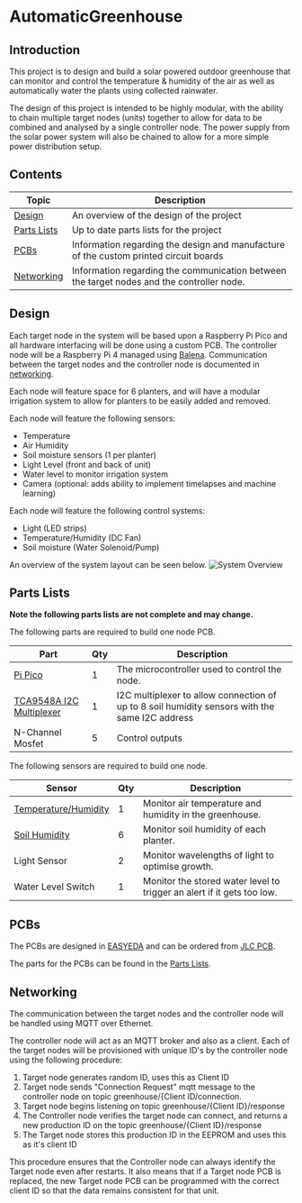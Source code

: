 # AutomaticGreenhouse

## Introduction
This project is to design and build a solar powered outdoor greenhouse that can monitor and control the temperature & humidity of the air as well as automatically water the plants using collected rainwater.

The design of this project is intended to be highly modular, with the ability to chain multiple target nodes (units) together to allow for data to be combined and analysed by a single controller node.  The power supply from the solar power system will also be chained to allow for a more simple power distribution setup.

## Contents
| Topic | Description |
|-------|-------------|
| [Design](#design) | An overview of the design of the project |
| [Parts Lists](#parts-lists) | Up to date parts lists for the project |
| [PCBs](#pcbs) | Information regarding the design and manufacture of the custom printed circuit boards |
| [Networking](#networking) | Information regarding the communication between the target nodes and the controller node. |

## Design
Each target node in the system will be based upon a Raspberry Pi Pico and all hardware interfacing will be done using a custom PCB.  The controller node will be a Raspberry Pi 4 managed using [Balena](https://www.balena.io/).  Communication between the target nodes and the controller node is documented in [networking](#networking).

Each node will feature space for 6 planters, and will have a modular irrigation system to allow for planters to be easily added and removed.

Each node will feature the following sensors:
- Temperature
- Air Humidity
- Soil moisture sensors (1 per planter)
- Light Level (front and back of unit)
- Water level to monitor irrigation system
- Camera (optional: adds ability to implement timelapses and machine learning)

Each node will feature the following control systems:
- Light (LED strips)
- Temperature/Humidity (DC Fan)
- Soil moisture (Water Solenoid/Pump)

An overview of the system layout can be seen below.
![System Overview](https://user-images.githubusercontent.com/55364420/171460763-d9bb9312-b48d-41ce-a295-b16fa3d59bd8.jpg)

## Parts Lists

**Note the following parts lists are not complete and may change.**

The following parts are required to build one node PCB.

| Part         | Qty | Description     |
|--------------|-----|-----------------|
| [Pi Pico](https://thepihut.com/products/raspberry-pi-pico)      | 1  |The microcontroller used to control the node. |
| [TCA9548A I2C Multiplexer](https://thepihut.com/products/adafruit-tca9548a-i2c-multiplexer)  | 1  | I2C multiplexer to allow connection of up to 8 soil humidity sensors with the same I2C address  |
| N-Channel Mosfet | 5 | Control outputs |

The following sensors are required to build one node.

| Sensor         | Qty | Description     |
|--------------|-----|-----------------|
| [Temperature/Humidity](https://thepihut.com/products/adafruit-sensiron-sht31-d-temperature-humidity-sensor-breakout) | 1 | Monitor air temperature and humidity in the greenhouse. |
| [Soil Humidity](https://thepihut.com/products/adafruit-stemma-soil-sensor-i2c-capacitive-moisture-sensor-ada4026) | 6 | Monitor soil humidity of each planter. |
| Light Sensor | 2 | Monitor wavelengths of light to optimise growth. |
| Water Level Switch | 1 | Monitor the stored water level to trigger an alert if it gets too low. |

## PCBs
The PCBs are designed in [EASYEDA](https://easyeda.com/) and can be ordered from [JLC PCB](https://jlcpcb.com/).

The parts for the PCBs can be found in the [Parts Lists](#parts-lists).


## Networking
The communication between the target nodes and the controller node will be handled using MQTT over Ethernet.

The controller node will act as an MQTT broker and also as a client.  Each of the target nodes will be provisioned with unique ID's by the controller node using the following procedure:
1. Target node generates random ID, uses this as Client ID
2. Target node sends "Connection Request" mqtt message to the controller node on topic greenhouse/{Client ID/connection.
3. Target node begins listening on topic greenhouse/{Client ID}/response
4. The Controller node verifies the target node can connect, and returns a new production ID on the topic greenhouse/{Client ID}/response
5. The Target node stores this production ID in the EEPROM and uses this as it's client ID

This procedure ensures that the Controller node can always identify the Target node even after restarts.  It also means that if a Target node PCB is replaced, the new Target node PCB can be programmed with the correct client ID so that the data remains consistent for that unit.


